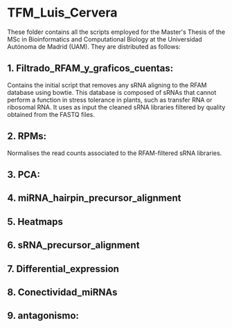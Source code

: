 # TFM_Luis_Cervera
These folder contains all the scripts employed for the Master's Thesis of the MSc in Bioinformatics and Computational Biology at the Universidad Autónoma de Madrid (UAM).
They are distributed as follows:
  
  ## 1. Filtrado_RFAM_y_graficos_cuentas: 
   Contains the initial script that removes any sRNA aligning to the RFAM database using bowtie. This database is composed of sRNAs that cannot perform a function in stress tolerance in plants, such as transfer RNA or ribosomal RNA. It uses as input the cleaned sRNA libraries filtered by quality obtained from the FASTQ files.
   
   ## 2. RPMs: 
   Normalises the read counts associated to the RFAM-filtered sRNA libraries.
   
   ## 3. PCA:
   
   ## 4. miRNA_hairpin_precursor_alignment
   
   ## 5. Heatmaps
   
   ## 6. sRNA_precursor_alignment
   
   ## 7. Differential_expression
   
   ## 8. Conectividad_miRNAs
   
   ## 9. antagonismo:
